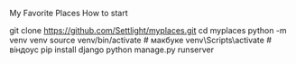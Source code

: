 My Favorite Places
How to start

git clone https://github.com/Settlight/myplaces.git
cd myplaces
python -m venv venv
source venv/bin/activate   # макбуке
venv\Scripts\activate      # віндоус
pip install django
python manage.py runserver